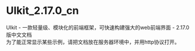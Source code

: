 # UIkit_2.17.0_cn
UIkit - 一款轻量级、模块化的前端框架，可快速构建强大的web前端界面 - 2.17.0 版中文文档  
为了能正常显示某些示例，请把文档放在服务器环境中，并用http协议打开。
